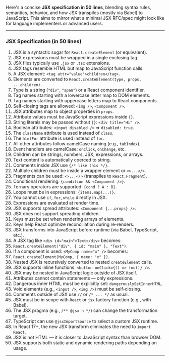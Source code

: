 
Here's a concise **JSX specification in 50 lines**, blending syntax rules, semantics, behavior, and how JSX transpiles (mostly via Babel) to JavaScript. This aims to mirror what a minimal JSX RFC/spec might look like for language implementers or advanced users.

---

### **JSX Specification (in 50 lines)**

1. JSX is a syntactic sugar for `React.createElement` (or equivalent).
2. JSX expressions must be wrapped in a single enclosing tag.
3. JSX files typically use `.jsx` or `.tsx` extensions.
4. JSX tags resemble HTML but map to JavaScript function calls.
5. A JSX element: `<tag attr="value">children</tag>`.
6. Elements are converted to `React.createElement(type, props, ...children)`.
7. Type is a string (`"div"`, `"span"`) or a React component identifier.
8. Tag names starting with a lowercase letter map to DOM elements.
9. Tag names starting with uppercase letters map to React components.
10. Self-closing tags are allowed: `<img />`, `<Component />`.
11. JSX attributes map to object properties in `props`.
12. Attribute values must be JavaScript expressions inside `{}`.
13. String literals may be passed without `{}`: `<div title="Hi" />`.
14. Boolean attributes: `<input disabled />` ⇒ `disabled: true`.
15. The `className` attribute is used instead of `class`.
16. The `htmlFor` attribute is used instead of `for`.
17. All other attributes follow camelCase naming (e.g., `tabIndex`).
18. Event handlers are camelCase: `onClick`, `onChange`, etc.
19. Children can be strings, numbers, JSX, expressions, or arrays.
20. Text content is automatically coerced to string.
21. Comments inside JSX use `{/* like this */}`.
22. Multiple children must be inside a wrapper element or `<>...</>`.
23. Fragments can be used: `<>...</>` (transpiles to `React.Fragment`).
24. Conditional rendering: `{condition && <Component />}`.
25. Ternary operators are supported: `{cond ? A : B}`.
26. Loops must be in expressions: `{items.map(...)}`.
27. You cannot use `if`, `for`, `while` directly in JSX.
28. Expressions are evaluated at render time.
29. JSX supports spread attributes: `<Component {...props} />`.
30. JSX does not support spreading children.
31. Keys must be set when rendering arrays of elements.
32. Keys help React optimize reconciliation during re-renders.
33. JSX transforms into JavaScript before runtime (via Babel, TypeScript, etc.).
34. A JSX tag like `<div id="main">Text</div>` becomes:
35. `React.createElement("div", { id: "main" }, "Text")`.
36. If a component is used: `<MyComp name="x" />` becomes:
37. `React.createElement(MyComp, { name: "x" })`.
38. Nested JSX is recursively converted to nested `createElement` calls.
39. JSX supports inline functions: `<button onClick={() => foo()} />`.
40. JSX may be nested in JavaScript logic outside of JSX itself.
41. Attributes cannot contain statements — only expressions.
42. Dangerous inner HTML must be explicitly set: `dangerouslySetInnerHTML`.
43. Void elements (e.g., `<input />`, `<img />`) must be self-closing.
44. Comments outside of JSX use `//` or `/* ... */` as usual.
45. JSX must be in scope with `React` or `jsx` factory function (e.g., with Babel).
46. The JSX pragma (e.g., `/** @jsx h */`) can change the transformation target.
47. TypeScript can use `@jsxImportSource` to select a custom JSX runtime.
48. In React 17+, the new JSX transform eliminates the need to `import React`.
49. JSX is not HTML — it is closer to JavaScript syntax than browser DOM.
50. JSX supports both static and dynamic rendering paths depending on usage.

---
